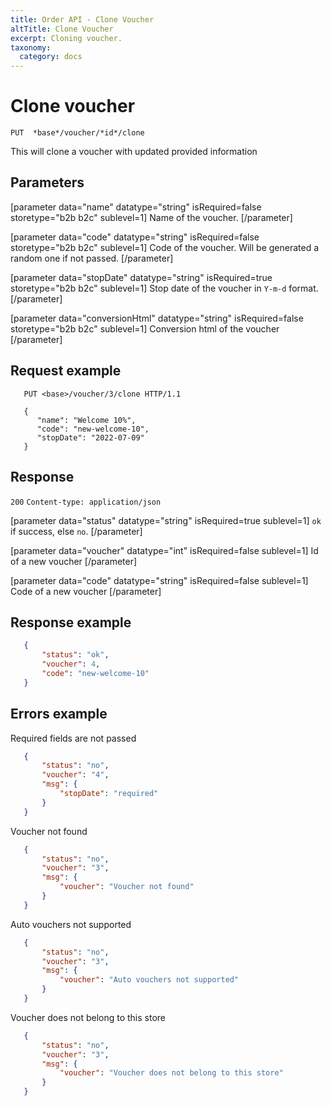 ```yaml
---
title: Order API - Clone Voucher
altTitle: Clone Voucher
excerpt: Cloning voucher.
taxonomy:
  category: docs
---
```


# Clone voucher

```text
PUT  *base*/voucher/*id*/clone
```

This will clone a voucher with updated provided information

## Parameters

[parameter data="name" datatype="string" isRequired=false storetype="b2b b2c" sublevel=1]
Name of the voucher.
[/parameter]

[parameter data="code" datatype="string" isRequired=false storetype="b2b b2c" sublevel=1]
Code of the voucher. Will be generated a random one if not passed.
[/parameter]

[parameter data="stopDate" datatype="string" isRequired=true storetype="b2b b2c" sublevel=1]
Stop date of the voucher in `Y-m-d` format.
[/parameter]

[parameter data="conversionHtml" datatype="string" isRequired=false storetype="b2b b2c" sublevel=1]
Conversion html of the voucher
[/parameter]

## Request example

```http request
   PUT <base>/voucher/3/clone HTTP/1.1

   {
      "name": "Welcome 10%",
      "code": "new-welcome-10",
      "stopDate": "2022-07-09"
   }
```

## Response

`200` `Content-type: application/json`


[parameter data="status" datatype="string" isRequired=true sublevel=1]
``ok`` if success, else ``no``.
[/parameter]

[parameter data="voucher" datatype="int" isRequired=false sublevel=1]
Id of a new voucher
[/parameter]

[parameter data="code" datatype="string" isRequired=false sublevel=1]
Code of a new voucher
[/parameter]

## Response example

```json
   {
       "status": "ok",
       "voucher": 4,
       "code": "new-welcome-10"
   }
```
## Errors example

Required fields are not passed
```json
   {
       "status": "no",
       "voucher": "4",
       "msg": {
           "stopDate": "required"
       }
   }
```

Voucher not found
```json
   {
       "status": "no",
       "voucher": "3",
       "msg": {
           "voucher": "Voucher not found"
       }
   }
```

Auto vouchers not supported
```json
   {
       "status": "no",
       "voucher": "3",
       "msg": {
           "voucher": "Auto vouchers not supported"
       }
   }
```

Voucher does not belong to this store
```json
   {
       "status": "no",
       "voucher": "3",
       "msg": {
           "voucher": "Voucher does not belong to this store"
       }
   }
```
